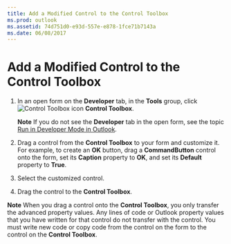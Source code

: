 ```yaml
---
title: Add a Modified Control to the Control Toolbox
ms.prod: outlook
ms.assetid: 74d751d0-e93d-557e-e878-1fce71b7143a
ms.date: 06/08/2017
---
```



# Add a Modified Control to the Control Toolbox

1. In an open form on the  **Developer** tab, in the **Tools** group, click
![Control Toolbox icon](./images/0548_ZA06045100.gif) **Control Toolbox**.
    
     **Note**  If you do not see the  **Developer** tab in the open form, see the topic [Run in Developer Mode in Outlook](run-in-developer-mode-in-outlook.md).
2. Drag a control from the  **Control Toolbox** to your form and customize it. For example, to create an **OK** button, drag a **CommandButton** control onto the form, set its **Caption** property to **OK**, and set its  **Default** property to **True**. 
    
3. Select the customized control. 
    
4. Drag the control to the  **Control Toolbox**.
    

 **Note**  When you drag a control onto the  **Control Toolbox**, you only transfer the advanced property values. Any lines of code or Outlook property values that you have written for that control do not transfer with the control. You must write new code or copy code from the control on the form to the control on the  **Control Toolbox**.


